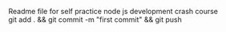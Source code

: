 Readme file for self practice node js development crash course\
git add . && git commit -m "first commit" && git push